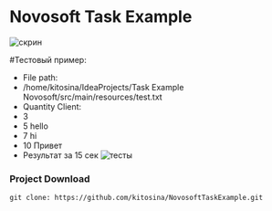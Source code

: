 # Novosoft Task Example 
![скрин](https://user-images.githubusercontent.com/51533399/92527355-106be280-f251-11ea-88fd-03a3a8d957d5.png)

#Тестовый пример:
* File path:
* /home/kitosina/IdeaProjects/Task Example Novosoft/src/main/resources/test.txt
* Quantity Client:
* 3
* 5 hello
* 7 hi
* 10 Привет
* Результат за 15 сек
![тесты](https://user-images.githubusercontent.com/51533399/92527682-9720bf80-f251-11ea-9cd8-ae78aed63870.png)

### Project Download
`git clone: https://github.com/kitosina/NovosoftTaskExample.git`


